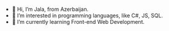 - 👋 Hi, I’m Jala, from Azerbaijan.
- 👀 I’m interested in programming languages, like C#, JS, SQL.
- 🌱 I’m currently learning Front-end Web Development.


<!---
zhale7/zhale7 is a ✨ special ✨ repository because its `README.md` (this file) appears on your GitHub profile.
You can click the Preview link to take a look at your changes.
--->
